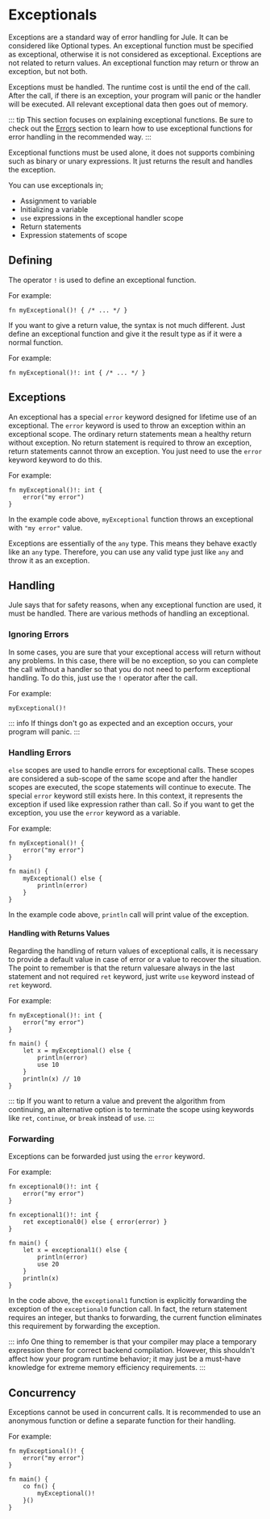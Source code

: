 # Exceptionals

Exceptions are a standard way of error handling for Jule. It can be considered like Optional types. An exceptional function must be specified as exceptional, otherwise it is not considered as exceptional. Exceptions are not related to return values. An exceptional function may return or throw an exception, but not both.

Exceptions must be handled. The runtime cost is until the end of the call. After the call, if there is an exception, your program will panic or the handler will be executed. All relevant exceptional data then goes out of memory.

::: tip
This section focuses on explaining exceptional functions. Be sure to check out the [Errors](/error-handling/errors) section to learn how to use exceptional functions for error handling in the recommended way.
:::

Exceptional functions must be used alone, it does not supports combining such as binary or unary expressions. It just returns the result and handles the exception.

You can use exceptionals in;
- Assignment to variable
- Initializing a variable
- `use` expressions in the exceptional handler scope
- Return statements
- Expression statements of scope

## Defining

The operator `!` is used to define an exceptional function.

For example:
```jule
fn myExceptional()! { /* ... */ }
```

If you want to give a return value, the syntax is not much different. Just define an exceptional function and give it the result type as if it were a normal function.

For example:
```jule
fn myExceptional()!: int { /* ... */ }
```

## Exceptions

An exceptional has a special `error` keyword designed for lifetime use of an exceptional. The `error` keyword is used to throw an exception within an exceptional scope. The ordinary return statements mean a healthy return without exception. No return statement is required to throw an exception, return statements cannot throw an exception. You just need to use the `error` keyword keyword to do this.

For example:
```jule
fn myExceptional()!: int {
    error("my error")
}
```
In the example code above, `myExceptional` function throws an exceptional with `"my error"` value.

Exceptions are essentially of the `any` type. This means they behave exactly like an `any` type. Therefore, you can use any valid type just like `any` and throw it as an exception.

## Handling

Jule says that for safety reasons, when any exceptional function are used, it must be handled. There are various methods of handling an exceptional.

### Ignoring Errors

In some cases, you are sure that your exceptional access will return without any problems. In this case, there will be no exception, so you can complete the call without a handler so that you do not need to perform exceptional handling. To do this, just use the `!` operator after the call.

For example:
```jule
myExceptional()!
```

::: info
If things don't go as expected and an exception occurs, your program will panic.
:::

### Handling Errors

`else` scopes are used to handle errors for exceptional calls. These scopes are considered a sub-scope of the same scope and after the handler scopes are executed, the scope statements will continue to execute. The special `error` keyword still exists here. In this context, it represents the exception if used like expression rather than call. So if you want to get the exception, you use the `error` keyword as a variable.

For example:
```jule
fn myExceptional()! {
	error("my error")
}

fn main() {
	myExceptional() else {
		println(error)
	}
}
```
In the example code above, `println` call will print value of the exception.

#### Handling with Returns Values

Regarding the handling of return values of exceptional calls, it is necessary to provide a default value in case of error or a value to recover the situation. The point to remember is that the return values ​​are always in the last statement and not required `ret` keyword, just write `use` keyword instead of `ret` keyword.

For example:
```jule
fn myExceptional()!: int {
    error("my error")
}

fn main() {
    let x = myExceptional() else {
        println(error)
        use 10
    }
    println(x) // 10
}
```

::: tip
If you want to return a value and prevent the algorithm from continuing, an alternative option is to terminate the scope using keywords like `ret`, `continue`, or `break` instead of `use`.
:::

### Forwarding

Exceptions can be forwarded just using the `error` keyword.

For example:
```jule
fn exceptional0()!: int {
	error("my error")
}

fn exceptional1()!: int {
	ret exceptional0() else { error(error) }
}

fn main() {
	let x = exceptional1() else {
		println(error)
		use 20
	}
	println(x)
}
```

In the code above, the `exceptional1` function is explicitly forwarding the exception of the `exceptional0` function call. In fact, the return statement requires an integer, but thanks to forwarding, the current function eliminates this requirement by forwarding the exception.

::: info
One thing to remember is that your compiler may place a temporary expression there for correct backend compilation. However, this shouldn't affect how your program runtime behavior; it may just be a must-have knowledge for extreme memory efficiency requirements.
:::

## Concurrency

Exceptions cannot be used in concurrent calls. It is recommended to use an anonymous function or define a separate function for their handling.

For example:

```jule
fn myExceptional()! {
    error("my error")
}

fn main() {
    co fn() {
        myExceptional()!
    }()
}
```
